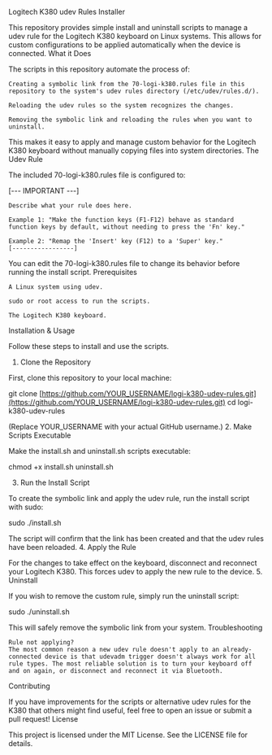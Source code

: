 Logitech K380 udev Rules Installer

This repository provides simple install and uninstall scripts to manage a udev rule for the Logitech K380 keyboard on Linux systems. This allows for custom configurations to be applied automatically when the device is connected.
What it Does

The scripts in this repository automate the process of:

    Creating a symbolic link from the 70-logi-k380.rules file in this repository to the system's udev rules directory (/etc/udev/rules.d/).

    Reloading the udev rules so the system recognizes the changes.

    Removing the symbolic link and reloading the rules when you want to uninstall.

This makes it easy to apply and manage custom behavior for the Logitech K380 keyboard without manually copying files into system directories.
The Udev Rule

The included 70-logi-k380.rules file is configured to:

[--- IMPORTANT ---]

    Describe what your rule does here.

    Example 1: "Make the function keys (F1-F12) behave as standard function keys by default, without needing to press the 'Fn' key."

    Example 2: "Remap the 'Insert' key (F12) to a 'Super' key."
    [-----------------]

You can edit the 70-logi-k380.rules file to change its behavior before running the install script.
Prerequisites

    A Linux system using udev.

    sudo or root access to run the scripts.

    The Logitech K380 keyboard.

Installation & Usage

Follow these steps to install and use the scripts.
1. Clone the Repository

First, clone this repository to your local machine:

git clone [https://github.com/YOUR_USERNAME/logi-k380-udev-rules.git](https://github.com/YOUR_USERNAME/logi-k380-udev-rules.git)
cd logi-k380-udev-rules

(Replace YOUR_USERNAME with your actual GitHub username.)
2. Make Scripts Executable

Make the install.sh and uninstall.sh scripts executable:

chmod +x install.sh uninstall.sh

3. Run the Install Script

To create the symbolic link and apply the udev rule, run the install script with sudo:

sudo ./install.sh

The script will confirm that the link has been created and that the udev rules have been reloaded.
4. Apply the Rule

For the changes to take effect on the keyboard, disconnect and reconnect your Logitech K380. This forces udev to apply the new rule to the device.
5. Uninstall

If you wish to remove the custom rule, simply run the uninstall script:

sudo ./uninstall.sh

This will safely remove the symbolic link from your system.
Troubleshooting

    Rule not applying?
    The most common reason a new udev rule doesn't apply to an already-connected device is that udevadm trigger doesn't always work for all rule types. The most reliable solution is to turn your keyboard off and on again, or disconnect and reconnect it via Bluetooth.

Contributing

If you have improvements for the scripts or alternative udev rules for the K380 that others might find useful, feel free to open an issue or submit a pull request!
License

This project is licensed under the MIT License. See the LICENSE file for details.
